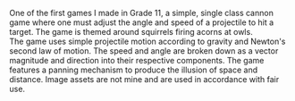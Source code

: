 One of the first games I made in Grade 11, a simple, single class cannon game where one must adjust the angle and speed of a projectile to hit a target. The game is themed around squirrels firing acorns at owls.\
The game uses simple projectile motion according to gravity and Newton's second law of motion. The speed and angle are broken down as a vector magnitude and direction into their respective components. The game features a panning mechanism to produce the illusion of space and distance. Image assets are not mine and are used in accordance with fair use.
